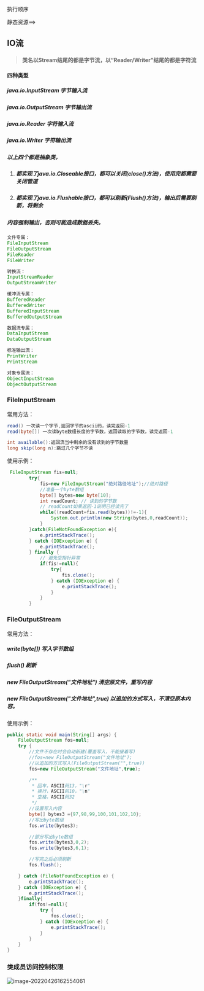 执行顺序

静态资源==>



## IO流

>#### 类名以Stream结尾的都是字节流，以“Reader/Writer"结尾的都是字符流

#### 四种类型

##### java.io.InputStream    字节输入流

##### java.io.OutputStream   字节输出流

##### java.io.Reader         字符输入流

##### java.io.Writer         字符输出流

##### 以上四个都是抽象类，

1. ##### 都实现了java.io.Closeable接口，都可以关闭(close()方法)，使用完都需要关闭管道
2. ##### 都实现了java.io.Flushable接口，都可以刷新(Flush()方法)，输出后需要刷新，将剩余

  ##### 内容强制输出，否则可能造成数据丢失。



```java
文件专属：
FileInputStream
FileOutputStream
FileReader
FileWriter

转换流：
InputStreamReader
OutputStreamWriter

缓冲流专属：
BufferedReader
BufferedWriter
BufferedInputStream
BufferedOutputStream

数据流专属：
DataInputStream
DataOutputStream

标准输出流：
PrintWriter
PrintStream

对象专属流：
ObjectInputStream
ObjectOutputStream
```



### FileInputStream

常用方法：

```java
read() 一次读一个字节,返回字节的ascii码，读完返回-1
read(byte[]) 一次读byte数组长度的字节数，返回读取的字节数，读完返回-1

int available():返回流当中剩余的没有读到的字节数量
long skip(long n):跳过几个字节不读
```

使用示例：

```java
 FileInputStream fis=null;
        try{
            fis=new FileInputStream("绝对路径地址");//绝对路径
        	//准备一个byte数组
        	byte[] bytes=new byte[10];
        	int readCount; // 读到的字节数
        	// readCount如果返回-1说明已经读完了
        	while((readCount=fis.read(bytes))!=-1){
            	System.out.println(new String(bytes,0,readCount));
        	}
        }catch(FileNotFoundException e){
            e.printStackTrace();
        } catch (IOException e) {
            e.printStackTrace();
        } finally {
            // 避免空指针异常
            if(fis!=null){
                try{
                    fis.close();
                } catch (IOException e) {
                    e.printStackTrace();
                }
            }
        }
```

### FileOutputStream

常用方法：

##### write(byte[])  写入字节数组

##### flush()   刷新

##### new FileOutputStream("文件地址")    清空原文件，重写内容

##### new FileOutputStream("文件地址",true)   以追加的方式写入，不清空原本内容。

使用示例：

```java
public static void main(String[] args) {
    FileOutputStream fos=null;
    try {
        //文件不存在时会自动新建(覆盖写入，不能接着写)
        //fos=new FileOutputStream("文件地址");
        //以追加的方式写入(FileOutputStream("",true))
        fos=new FileOutputStream("文件地址",true);

        /**
         * 回车，ASCII码13，"\r"
         * 换行，ASCII码10，"\n"
         * 空格，ASCII码32
         */
        //设置写入内容
        byte[] bytes3 ={97,98,99,100,101,102,10};
        //写出byte数组
        fos.write(bytes3);

        //部分写出byte数组
        fos.write(bytes3,0,2);
        fos.write(bytes3,6,1);

        //写完之后必须刷新
        fos.flush();

    } catch (FileNotFoundException e) {
        e.printStackTrace();
    } catch (IOException e) {
        e.printStackTrace();
    }finally{
        if(fos!=null){
            try {
                fos.close();
            } catch (IOException e) {
                e.printStackTrace();
            }
        }
    }
}
```





### 类成员访问控制权限

![image-20220426162554061](C:\Users\86152\AppData\Roaming\Typora\typora-user-images\image-20220426162554061.png)
